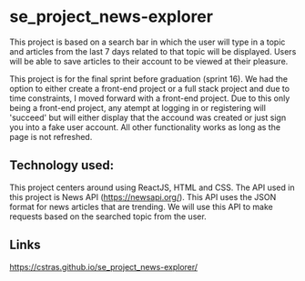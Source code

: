 # se_project_news-explorer

This project is based on a search bar in which the user will type in a topic and articles from the last 7 days related to that topic will be displayed. Users will be able to save articles to their account to be viewed at their pleasure. 

This project is for the final sprint before graduation (sprint 16). We had the option to either create a front-end project or a full stack project and due to time constraints, I moved forward with a front-end project. 
Due to this only being a front-end project, any atempt at logging in or registering will 'succeed' but will either display that the accound was created or just sign you into a fake user account. All other functionality works as long as the page is not refreshed.

## Technology used:

This project centers around using ReactJS, HTML and CSS. The API used in this project is News API (https://newsapi.org/). This API uses the JSON format for news articles that are trending. We will use this API to make requests based on the searched topic from the user.

## Links

https://cstras.github.io/se_project_news-explorer/
